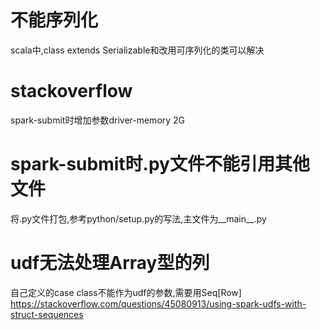 # 不能序列化
scala中,class extends Serializable和改用可序列化的类可以解决

# stackoverflow
spark-submit时增加参数driver-memory 2G 


# spark-submit时.py文件不能引用其他文件
将.py文件打包,参考python/setup.py的写法,主文件为__main__.py

# udf无法处理Array型的列
自己定义的case class不能作为udf的参数,需要用Seq\[Row\]  
https://stackoverflow.com/questions/45080913/using-spark-udfs-with-struct-sequences